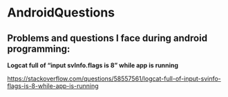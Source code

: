 # AndroidQuestions
## Problems and questions I face during android programming:

**Logcat full of “input svInfo.flags is 8” while app is running**

https://stackoverflow.com/questions/58557561/logcat-full-of-input-svinfo-flags-is-8-while-app-is-running
